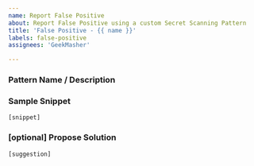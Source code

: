 ```yaml
---
name: Report False Positive
about: Report False Positive using a custom Secret Scanning Pattern
title: 'False Positive - {{ name }}'
labels: false-positive
assignees: 'GeekMasher'

---
```


### Pattern Name / Description
<!-- Provide the name or location of the pattern -->


### Sample Snippet
<!-- Provide a sample of the False Positive -->

```
[snippet]
```

### [optional] Propose Solution
<!-- Please provide a solution to the issue of the False Positives -->

```regex
[suggestion]
```
